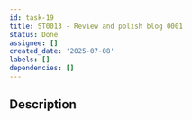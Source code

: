 ```yaml
---
id: task-19
title: ST0013 - Review and polish blog 0001
status: Done
assignee: []
created_date: '2025-07-08'
labels: []
dependencies: []
---
```


## Description
